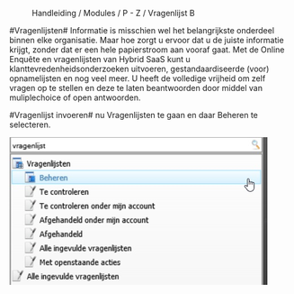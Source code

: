 <properties>
	<page>
		<title>Vragenlijst invoeren</title>
	</page>
	<menu>
		<position>Handleiding / Modules / P - Z / Vragenlijst</position> 
		<title>Vragenlijst invoeren</title>
	<sort>B</sort>
	</menu>
</properties>


#Vragenlijsten#
<description>Informatie is misschien wel het belangrijkste onderdeel binnen elke organisatie. Maar hoe zorgt u ervoor dat u de juiste informatie krijgt, zonder dat er een hele papierstroom aan vooraf gaat.
Met de Online Enquête en vragenlijsten van Hybrid SaaS kunt u klanttevredenheidsonderzoeken uitvoeren, gestandaardiseerde (voor) opnamelijsten en nog veel meer. U heeft de volledige vrijheid om zelf vragen op te stellen en deze te laten beantwoorden door middel van muliplechoice of open antwoorden.
</description>

#Vragenlijst invoeren#
nu Vragenlijsten te gaan en daar Beheren te selecteren. 

![](images/vragenlijst-beheer.jpg) 
      
